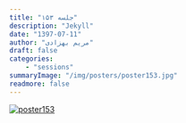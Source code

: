 ```yaml
---
title: "جلسه ۱۵۳"
description: "Jekyll"
date: "1397-07-11"
author: "مریم بهزادی"
draft: false
categories:
    - "sessions"
summaryImage: "/img/posters/poster153.jpg"
readmore: false
---
```

[![poster153](../../img/posters/poster153.jpg)](../../img/poster153.jpg)
